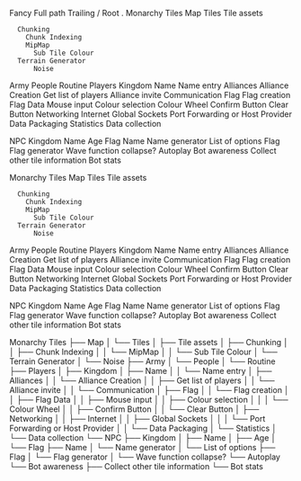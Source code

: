 Fancy
Full path
Trailing /
Root .
Monarchy Tiles
  Map
    Tiles
      Tile assets
      
      Chunking
        Chunk Indexing
        MipMap
          Sub Tile Colour
      Terrain Generator
          Noise
  Army
    People
      Routine
  Players
    Kingdom
    Name
      Name entry
    Alliances
      Alliance Creation
        Get list of players
        Alliance invite
          Communication
    Flag
      Flag creation
        Flag Data
        Mouse input
        Colour selection
          Colour Wheel
        Confirm Button
        Clear Button
    Networking
        Internet
        Global Sockets
          Port Forwarding or Host Provider
        Data Packaging
    Statistics
      Data collection
      
  NPC
    Kingdom
      Name
      Age
      Flag
    Name
      Name generator
        List of options
    Flag
      Flag generator
        Wave function collapse?
    Autoplay
      Bot awareness
        Collect other tile information
        Bot stats

Monarchy Tiles
  Map
    Tiles
      Tile assets
      
      Chunking
        Chunk Indexing
        MipMap
          Sub Tile Colour
      Terrain Generator
          Noise
  Army
    People
      Routine
  Players
    Kingdom
    Name
      Name entry
    Alliances
      Alliance Creation
        Get list of players
        Alliance invite
          Communication
    Flag
      Flag creation
        Flag Data
        Mouse input
        Colour selection
          Colour Wheel
        Confirm Button
        Clear Button
    Networking
        Internet
        Global Sockets
          Port Forwarding or Host Provider
        Data Packaging
    Statistics
      Data collection
      
  NPC
    Kingdom
      Name
      Age
      Flag
    Name
      Name generator
        List of options
    Flag
      Flag generator
        Wave function collapse?
    Autoplay
      Bot awareness
        Collect other tile information
        Bot stats

Monarchy Tiles
├── Map
│   └── Tiles
│       ├── Tile assets
│       ├── Chunking
│       │   ├── Chunk Indexing
│       │   └── MipMap
│       │       └── Sub Tile Colour
│       └── Terrain Generator
│           └── Noise
├── Army
│   └── People
│       └── Routine
├── Players
│   ├── Kingdom
│   ├── Name
│   │   └── Name entry
│   ├── Alliances
│   │   └── Alliance Creation
│   │       ├── Get list of players
│   │       └── Alliance invite
│   │           └── Communication
│   ├── Flag
│   │   └── Flag creation
│   │       ├── Flag Data
│   │       ├── Mouse input
│   │       ├── Colour selection
│   │       │   └── Colour Wheel
│   │       ├── Confirm Button
│   │       └── Clear Button
│   ├── Networking
│   │   ├── Internet
│   │   ├── Global Sockets
│   │   │   └── Port Forwarding or Host Provider
│   │   └── Data Packaging
│   └── Statistics
│       └── Data collection
└── NPC
    ├── Kingdom
    │   ├── Name
    │   ├── Age
    │   └── Flag
    ├── Name
    │   └── Name generator
    │       └── List of options
    ├── Flag
    │   └── Flag generator
    │       └── Wave function collapse?
    └── Autoplay
        └── Bot awareness
            ├── Collect other tile information
            └── Bot stats
